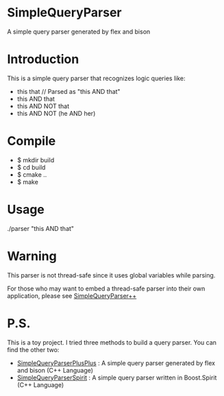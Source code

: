 # SimpleQueryParser
A simple query parser generated by flex and bison

Introduction
============

This is a simple query parser that recognizes logic queries like:

 - this that     // Parsed as "this AND that"
 - this AND that
 - this AND NOT that
 - this AND NOT (he AND her)

Compile
=======

 - $ mkdir build
 - $ cd build
 - $ cmake ..
 - $ make

Usage
=====

./parser "this AND that"

Warning
=======

This parser is not thread-safe since it uses global variables while parsing.

For those who may want to embed a thread-safe parser into their own application, please see [SimpleQueryParser++](https://github.com/itechbear/SimpleQueryParserPlusPlus)

P.S.
====

This is a toy project. I tried three methods to build a query parser. You can find the other two:

 - [SimpleQueryParserPlusPlus](https://github.com/itechbear/SimpleQueryParserPlusPlus) : A simple query parser generated by flex and bison (C++ Language)
 - [SimpleQueryParserSpirit](https://github.com/itechbear/SimpleQueryParserSpirit) : A simple query parser written in Boost.Spirit (C++ Language)
